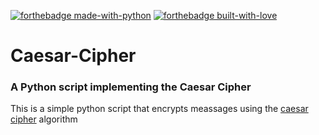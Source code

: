 [![forthebadge made-with-python](http://ForTheBadge.com/images/badges/made-with-python.svg)]()
[![forthebadge built-with-love](https://forthebadge.com/images/badges/built-with-love.svg)]()

# Caesar-Cipher

### A Python script implementing the Caesar Cipher


This is a simple python script that encrypts meassages using the [caesar cipher](http://www.practicalcryptography.com/ciphers/caesar-cipher/) algorithm
